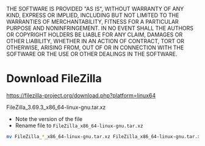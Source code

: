 THE SOFTWARE IS PROVIDED "AS IS", WITHOUT WARRANTY OF ANY KIND, EXPRESS OR IMPLIED, INCLUDING BUT NOT LIMITED TO THE WARRANTIES OF MERCHANTABILITY, FITNESS FOR A PARTICULAR PURPOSE AND NONINFRINGEMENT. IN NO EVENT SHALL THE AUTHORS OR COPYRIGHT HOLDERS BE LIABLE FOR ANY CLAIM, DAMAGES OR OTHER LIABILITY, WHETHER IN AN ACTION OF CONTRACT, TORT OR OTHERWISE, ARISING FROM, OUT OF OR IN CONNECTION WITH THE SOFTWARE OR THE USE OR OTHER DEALINGS IN THE SOFTWARE.

# Download FileZilla

https://filezilla-project.org/download.php?platform=linux64

FileZilla_3.69.3_x86_64-linux-gnu.tar.xz

- Note the version of the file
- Rename file to `FileZilla_x86_64-linux-gnu.tar.xz`

```bash linenums="1"
mv FileZilla_*_x86_64-linux-gnu.tar.xz FileZilla_x86_64-linux-gnu.tar.xz && mkdir fz_tmp && tar xvf FileZilla_x86_64-linux-gnu.tar.xz --directory fz_tmp && cd fz_tmp && chmod -R 755 * && tar cjvf ../FileZilla_x86_64-linux-gnu.tar.bz2 * && cd .. && rm -rf fz_tmp
```